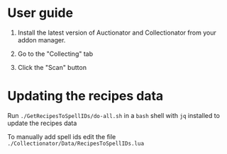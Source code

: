 User guide
==========

1. Install the latest version of Auctionator and Collectionator from your addon
   manager.

2. Go to the "Collecting" tab

3. Click the "Scan" button

Updating the recipes data
=========================
Run `./GetRecipesToSpellIDs/do-all.sh` in a `bash` shell with `jq` installed to
update the recipes data

To manually add spell ids edit the file `./Collectionator/Data/RecipesToSpellIDs.lua`
